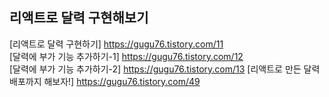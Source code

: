 <h2>리액트로 달력 구현해보기</h2>

[리액트로 달력 구현하기] https://gugu76.tistory.com/11 <br />
[달력에 부가 기능 추가하기-1] https://gugu76.tistory.com/12 <br />
[달력에 부가 기능 추가하기-2] https://gugu76.tistory.com/13
[리액트로 만든 달력 배포까지 해보자!] https://gugu76.tistory.com/49
